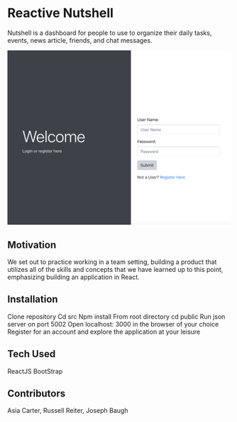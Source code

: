 # Reactive Nutshell

Nutshell is a dashboard for people to use to organize their daily tasks, events, news article, friends, and chat messages.

![alt text](ReactNutshell.png)

## Motivation

We set out to practice working in a team setting, building a product that utilizes all of the skills and concepts that we have learned up to this point, emphasizing building an application in React.

## Installation

Clone repository
Cd src
Npm install
From root directory cd public
Run json server on port 5002
Open localhost: 3000 in the browser of your choice
Register for an account and explore the application at your leisure

## Tech Used

ReactJS
BootStrap

## Contributors
Asia Carter, Russell Reiter, Joseph Baugh